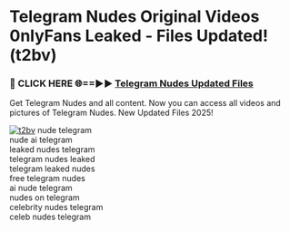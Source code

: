 # Telegram Nudes Original Videos 0nlyFans Leaked - Files Updated! (t2bv)

<h3>🔴 CLICK HERE 🌐==►► <a href="https://tinyurl.com/5h6xmrr3" rel="nofollow">Telegram Nudes Updated Files</a></h3>

Get Telegram Nudes and all content. Now you can access all videos and pictures of Telegram Nudes. New Updated Files 2025!

[![t2bv](https://i.imgur.com/KVD873Z.gif)](https://tinyurl.com/5h6xmrr3)
nude telegram<br>
nude ai telegram<br>
leaked nudes telegram<br>
telegram nudes leaked<br>
telegram leaked nudes<br>
free telegram nudes<br>
ai nude telegram<br>
nudes on telegram<br>
celebrity nudes telegram<br>
celeb nudes telegram